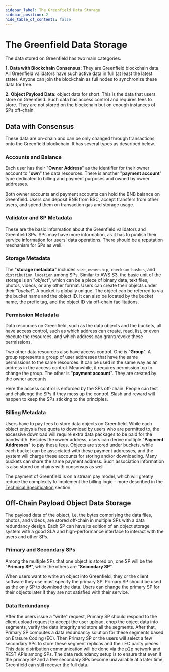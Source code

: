```yaml
---
sidebar_label: The Greenfield Data Storage
sidebar_position: 2
hide_table_of_contents: false
---
```


# The Greenfield Data Storage

The data stored on Greenfield has two main categories:

**1.** **Data with Blockchain Consensus:** They are Greenfield blockchain data. All Greenfield validators have such active data in full (at least the latest state). Anyone can join the blockchain as full nodes to synchronize these data for free.

**2.** **Object Payload Data:** object data for short. This is the data that users store on Greenfield. Such data has access control and requires fees to store. They are not stored on the blockchain but on enough instances of SPs off-chain.

## Data with Consensus

These data are on-chain and can be only changed through transactions
onto the Greenfield blockchain. It has several types as described below.

### Accounts and Balance

Each user has their "**Owner Address**" as the identifier for their owner account to "**own**" the data resources. There is another "**payment account**" type dedicated to billing and payment purposes and owned by owner addresses.

Both owner accounts and payment accounts can hold the BNB balance on
Greenfield. Users can deposit BNB from BSC, accept transfers from other users, and spend them on transaction gas and storage usage.

### Validator and SP Metadata

These are the basic information about the Greenfield validators and
Greenfield SPs. SPs may have more information, as it has to publish
their service information for users' data operations. There should be a
reputation mechanism for SPs as well.

### Storage Metadata

The "**storage metadata**" includes `size`, `ownership`, `checksum hashes`, and `distribution location` among SPs. Similar to AWS S3, the basic unit of the storage is an "*object*", which can be a piece of binary data, text files, photos, videos, or any other format. Users can create their objects under their "*bucket*". A bucket is globally unique. The object can be referred to via the bucket name and the object ID. It can also be located by the bucket name, the prefix tag, and the object ID via off-chain facilitations.

### Permission Metadata

Data resources on Greenfield, such as the data objects and the buckets, all have access control, such as which address can create, read, list, or even execute the resources, and which address can grant/revoke these permissions.

Two other data resources also have access control. One is "**Group**". A
group represents a group of user addresses that have the same
permissions to the same resources. It can be used in the same way as an address in the access control. Meanwhile, it requires permission too to change the group. The other is "**payment account**". They are created by the owner accounts.

Here the access control is enforced by the SPs off-chain. People can
test and challenge the SPs if they mess up the control. Slash and reward will happen to keep the SPs sticking to the principles.

### Billing Metadata

Users have to pay fees to store data objects on Greenfield. While each object enjoys a free quota to download by users who are permitted to, the excessive download will require extra data packages to be paid for the bandwidth. Besides the owner address, users can derive multiple "**Payment Addresses**" to pay these fees. Objects are stored under buckets, while each bucket can be associated with these payment addresses, and the system will charge these accounts for storing and/or downloading. Many buckets can share the same payment address. Such association information is also stored on chains with consensus as well.

The payment of Greenfield is on a stream pay model, which will greatly reduce the complexity to implement the billing logic - more described in the [Technical Specification](../tech-specs/ecosystem-players.md) section.

## Off-Chain Payload Object Data Storage

The payload data of the object, i.e. the bytes comprising the data
files, photos, and videos, are stored off-chain in multiple SPs with a data redundancy design. Each SP can have its edition of an object storage system with a good SLA and high-performance interface to interact with the users and other SPs.

### Primary and Secondary SPs

Among the multiple SPs that one object is stored on, one SP will be the
"**Primary SP**", while the others are "**Secondary SP**".

When users want to write an object into Greenfield, they or the client
software they use must specify the primary SP. Primary SP should be used
as the only SP to download the data. Users can change the primary SP for
their objects later if they are not satisfied with their service.

### Data Redundancy

After the users issue a "write" request, Primary SP should respond to the client upload request to accept the user upload, chop the object data into segments, verify the data integrity and store all the segments.
After that, Primary SP computes a data redundancy solution for these segments based on Erasure Coding (EC). Then Primary SP or the users will select a few secondary SPs to store these segment replicas and their EC parity pieces. This data distribution communication will be done via the p2p network and REST
APIs among SPs.
The data redundancy setup is to ensure that even if the primary SP and a few secondary SPs become unavailable at a later time, Greenfield can still recover the full data.

